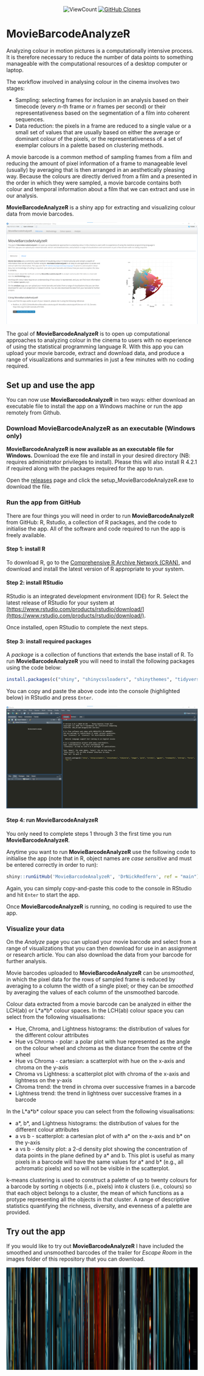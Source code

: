 <!-- Since 6 January 2023 -->
<p align="center">
    <img alt="ViewCount" src="https://views.whatilearened.today/views/github/DrNickRedfern/MovieBarcodeAnalyzeR.svg">
    <a href='https://github.com/MShawon/github-clone-count-badge'><img alt='GitHub Clones' src='https://img.shields.io/badge/dynamic/json?color=success&label=Clone&query=count&url=https://gist.githubusercontent.com/DrNickRedfern/8b1044d6fa166a5c69da9d8abf187143/raw/clone.json&logo=github'></a>
</p>
 
# MovieBarcodeAnalyzeR

Analyzing colour in motion pictures is a computationally intensive process. It is therefore necessary to reduce the number of data points to something manageable with the computational resources of a desktop computer or laptop.

The workflow involved in analysing colour in the cinema involves two stages:

* Sampling: selecting frames for inclusion in an analysis based on their timecode (every *n*-th frame or *n* frames per second) or their representativeness based on the segmentation of a film into coherent sequences.
* Data reduction: the pixels in a frame are reduced to a single value or a small set of values that are usually based on either the average or dominant colour of the pixels, or the representativeness of a set of exemplar colours in a palette based on clustering methods.

A movie barcode is a common method of sampling frames from a film and reducing the amount of pixel information of a frame to manageable level (usually) by averaging that is then arranged in an aesthetically pleasing way. Because the colours are directly derived from a film and a presented in the order in which they were sampled, a movie barcode contains both colour and temporal information about a film that we can extract and use in our analysis.

**MovieBarcodeAnalyzeR** is a shiny app for extracting and visualizing colour data from movie barcodes.

![app_demo](/images/MBA_demo.png)

The goal of **MovieBarcodeAnalyzeR** is to open up computational approaches to analyzing colour in the cinema to users with no experience of using the statistical programming language R. With this app you can upload your movie barcode, extract and download data, and produce a range of visualizations and summaries in just a few minutes with no coding required. 

## Set up and use the app
You can now use **MovieBarcodeAnalyzeR** in two ways: either download an executable file to install the app on a Windows machine or run the app remotely from Github.

### Download MovieBarcodeAnalyzeR as an executable (**Windows only**)
**MovieBarcodeAnalyzeR is now available as an executable file for Windows.** Download the exe file and install in your desired directory (NB: requires administrator privileges to install). Please this will also install R 4.2.1 if required along with the packages required for the app to run. 

Open the [releases](https://github.com/DrNickRedfern/MovieBarcodeAnalyzeR/releases) page and click the setup_MovieBarcodeAnalyzeR.exe to download the file.

### Run the app from GitHub
There are four things you will need in order to run **MovieBarcodeAnalyzeR** from GitHub: R, Rstudio, a collection of R packages, and the code to initialise the app. All of the software and code required to run the app is freely available.

#### Step 1: install R
To download R, go to the [Comprehensive R Archive Network (CRAN)](https://cran.r-project.org), and download and install the latest version of R appropriate to your system.

#### Step 2: install RStudio
RStudio is an integrated development environment (IDE) for R. Select the latest release of RStudio for your system at [https://www.rstudio.com/products/rstudio/download/](https://www.rstudio.com/products/rstudio/download/).

Once installed, open RStudio to complete the next steps.

#### Step 3: install required packages
A *package* is a collection of functions that extends the base install of R. To run **MovieBarcodeAnalyzeR** you will need to install the following packages using the code below:

```R
install.packages(c("shiny", "shinycssloaders", "shinythemes", "tidyverse", "imager", "grid", "viridis", "ggpubr", "treemapify", "entropy", "farver", "fpc"))
```

You can copy and paste the above code into the console (highlighted below) in RStudio and press `Enter`.

![RStudio console](/images/RStudio_console_2.png)

#### Step 4: run MovieBarcodeAnalyzeR
You only need to complete steps 1 through 3 the first time you run **MovieBarcodeAnalyzeR**.

Anytime you want to run **MovieBarcodeAnalyzeR** use the following code to initialise the app (note that in R, object names are *case sensitive* and must be entered correctly in order to run):

```R
shiny::runGitHub('MovieBarcodeAnalyzeR', 'DrNickRedfern', ref = "main")
```
Again, you can simply copy-and-paste this code to the console in RStudio and hit `Enter` to start the app.

Once **MovieBarcodeAnalyzeR** is running, no coding is required to use the app.

### Visualize your data
On the *Analyze* page you can upload your movie barcode and select from a range of visualizations that you can then download for use in an assignment or research article. You can also download the data from your barcode for further analysis.

Movie barcodes uploaded to **MovieBarcodeAnalyzeR** can be *unsmoothed*, in which the pixel data for the rows of sampled frame is reduced by averaging to a column the width of a single pixel; or they can be *smoothed* by averaging the values of each column of the unsmoothed barcode.

Colour data extracted from a movie barcode can be analyzed in either the LCH(ab) or L\*a\*b* colour spaces. In the LCH(ab) colour space you can select from the following visualisations:

* Hue, Chroma, and Lightness histograms: the distribution of values for the different colour attributes
* Hue vs Chroma - polar: a polar plot with hue represented as the angle on the colour wheel and chroma as the distance from the centre of the wheel
* Hue vs Chroma - cartesian: a scatterplot with hue on the x-axis and chroma on the y-axis
* Chroma vs Lightness: a scatterplot plot with chroma of the x-axis and lightness on the y-axis
* Chroma trend: the trend in chroma over successive frames in a barcode
* Lightness trend: the trend in lightness over successive frames in a barcode

In the L\*a\*b* colour space you can select from the following visualisations:

* a*, b*, and Lightness histograms: the distribution of values for the different colour attributes
* a vs b - scatterplot: a cartesian plot of with a* on the x-axis and b* on the y-axis
* a vs b - density plot: a 2-d density plot showing the concentration of data points in the plane defined by a* and b. This plot is useful as many pixels in a barcode will have the same values for a* and b* (e.g., all achromatic pixels) and so will not be visible in the scatterplot.

k-means clustering is used to construct a palette of up to twenty colours for a barcode by sorting *n* objects (i.e., pixels) into *k* clusters (i.e., colours) so that each object belongs to a cluster, the mean of which functions as a protype representing all the objects in that cluster. A range of descriptive statistics quantifying the richness, diversity, and evenness of a palette are provided.

## Try out the app
If you would like to try out **MovieBarcodeAnalyzeR** I have included the smoothed and unsmoothed barcodes of the trailer for *Escape Room* in the images folder of this repository that you can download.

![escape_room](/images/escape_room_unsmoothed.png)
